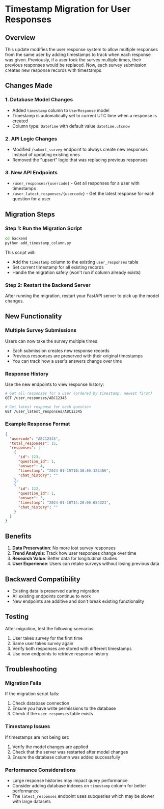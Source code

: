 # Timestamp Migration for User Responses

## Overview
This update modifies the user response system to allow multiple responses from the same user by adding timestamps to track when each response was given. Previously, if a user took the survey multiple times, their previous responses would be replaced. Now, each survey submission creates new response records with timestamps.

## Changes Made

### 1. Database Model Changes
- Added `timestamp` column to `UserResponse` model
- Timestamp is automatically set to current UTC time when a response is created
- Column type: `DateTime` with default value `datetime.utcnow`

### 2. API Logic Changes
- Modified `/submit_survey` endpoint to always create new responses instead of updating existing ones
- Removed the "upsert" logic that was replacing previous responses

### 3. New API Endpoints
- `/user_responses/{usercode}` - Get all responses for a user with timestamps
- `/user_latest_responses/{usercode}` - Get the latest response for each question for a user

## Migration Steps

### Step 1: Run the Migration Script
```bash
cd backend
python add_timestamp_column.py
```

This script will:
- Add the `timestamp` column to the existing `user_responses` table
- Set current timestamp for all existing records
- Handle the migration safely (won't run if column already exists)

### Step 2: Restart the Backend Server
After running the migration, restart your FastAPI server to pick up the model changes.

## New Functionality

### Multiple Survey Submissions
Users can now take the survey multiple times:
- Each submission creates new response records
- Previous responses are preserved with their original timestamps
- You can track how a user's answers change over time

### Response History
Use the new endpoints to view response history:

```bash
# Get all responses for a user (ordered by timestamp, newest first)
GET /user_responses/ABC12345

# Get latest response for each question
GET /user_latest_responses/ABC12345
```

### Example Response Format
```json
{
  "usercode": "ABC12345",
  "total_responses": 15,
  "responses": [
    {
      "id": 123,
      "question_id": 1,
      "answer": 4,
      "timestamp": "2024-01-15T10:30:00.123456",
      "chat_history": ""
    },
    {
      "id": 122,
      "question_id": 1,
      "answer": 3,
      "timestamp": "2024-01-10T14:20:00.654321",
      "chat_history": ""
    }
  ]
}
```

## Benefits

1. **Data Preservation**: No more lost survey responses
2. **Trend Analysis**: Track how user responses change over time
3. **Research Value**: Better data for longitudinal studies
4. **User Experience**: Users can retake surveys without losing previous data

## Backward Compatibility
- Existing data is preserved during migration
- All existing endpoints continue to work
- New endpoints are additive and don't break existing functionality

## Testing
After migration, test the following scenarios:
1. User takes survey for the first time
2. Same user takes survey again
3. Verify both responses are stored with different timestamps
4. Use new endpoints to retrieve response history

## Troubleshooting

### Migration Fails
If the migration script fails:
1. Check database connection
2. Ensure you have write permissions to the database
3. Check if the `user_responses` table exists

### Timestamp Issues
If timestamps are not being set:
1. Verify the model changes are applied
2. Check that the server was restarted after model changes
3. Ensure the database column was added successfully

### Performance Considerations
- Large response histories may impact query performance
- Consider adding database indexes on `timestamp` column for better performance
- The `latest_responses` endpoint uses subqueries which may be slower with large datasets
